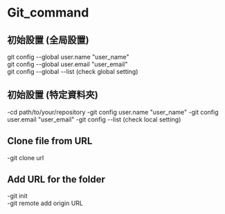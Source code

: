 # Git_command

## 初始設置 (全局設置)
git config --global user.name "user_name"<br>
git config --global user.email "user_email"<br>
git config --global --list (check global setting)<br>


## 初始設置 (特定資料夾)
-cd path/to/your/repository
-git config user.name "user_name"
-git config user.email "user_email"
-git config --list (check local setting)


## Clone file from URL 
-git clone url <br>

## Add URL for the folder 
-git init <br>
-git remote add origin URL <br>
